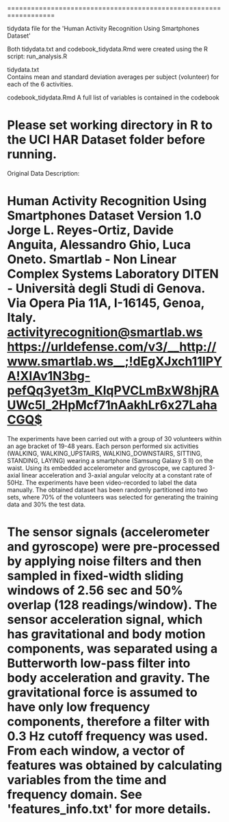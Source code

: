 ==================================================================

tidydata file for the 'Human Activity Recognition Using Smartphones Dataset'

Both tidydata.txt and codebook_tidydata.Rmd were created using the R script:
run_analysis.R

tidydata.txt    
Contains mean and standard deviation averages per subject (volunteer) for each of the 6 activities.

codebook_tidydata.Rmd 
A full list of variables is contained in the codebook



Please set working directory in R to the UCI HAR Dataset folder before running.
==================================================================

Original Data Description:

Human Activity Recognition Using Smartphones Dataset
Version 1.0
Jorge L. Reyes-Ortiz, Davide Anguita, Alessandro Ghio, Luca Oneto.
Smartlab - Non Linear Complex Systems Laboratory
DITEN - Università degli Studi di Genova.
Via Opera Pia 11A, I-16145, Genoa, Italy.
activityrecognition@smartlab.ws
https://urldefense.com/v3/__http://www.smartlab.ws__;!dEgXJxch11IPYA!XlAv1N3bg-pefQq3yet3m_KlqPVCLmBxW8hjRAUWc5l_2HpMcf71nAakhLr6x27LahaCGQ$ 
==================================================================

The experiments have been carried out with a group of 30 volunteers within an age bracket of 19-48 years. Each person performed six activities (WALKING, WALKING_UPSTAIRS, WALKING_DOWNSTAIRS, SITTING, STANDING, LAYING) wearing a smartphone (Samsung Galaxy S II) on the waist. Using its embedded accelerometer and gyroscope, we captured 3-axial linear acceleration and 3-axial angular velocity at a constant rate of 50Hz. The experiments have been video-recorded to label the data manually. The obtained dataset has been randomly partitioned into two sets, where 70% of the volunteers was selected for generating the training data and 30% the test data. 

The sensor signals (accelerometer and gyroscope) were pre-processed by applying noise filters and then sampled in fixed-width sliding windows of 2.56 sec and 50% overlap (128 readings/window). The sensor acceleration signal, which has gravitational and body motion components, was separated using a Butterworth low-pass filter into body acceleration and gravity. The gravitational force is assumed to have only low frequency components, therefore a filter with 0.3 Hz cutoff frequency was used. From each window, a vector of features was obtained by calculating variables from the time and frequency domain. See 'features_info.txt' for more details. 
==================================================================



